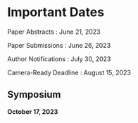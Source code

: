 # Important Dates

Paper Abstracts
: June 21, 2023

Paper Submissions
: June 26, 2023

Author Notifications
: July 30, 2023

Camera-Ready Deadline
: August 15, 2023

## Symposium

**October 17, 2023**
